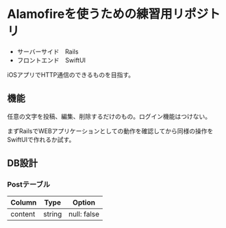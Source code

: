 # Alamofireを使うための練習用リポジトリ

- サーバーサイド　Rails
- フロントエンド　SwiftUI

iOSアプリでHTTP通信のできるものを目指す。

## 機能

任意の文字を投稿、編集、削除するだけのもの。ログイン機能はつけない。

まずRailsでWEBアプリケーションとしての動作を確認してから同様の操作をSwiftUIで作れるか試す。

## DB設計

### Postテーブル

| Column  | Type   | Option      |
| ------- | ------ | ----------- |
| content | string | null: false |